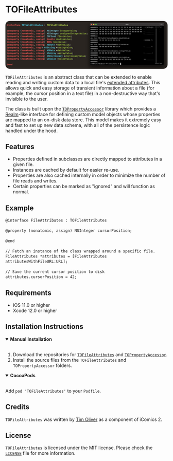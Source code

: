 # TOFileAttributes
![](screenshot.png)

`TOFileAttributes` is an abstract class that can be extended to enable reading and writing custom data to a local file's [extended attributes](https://en.wikipedia.org/wiki/Extended_file_attributes). This allows quick and easy storage of transient information about a file (for example, the cursor position in a text file) in a non-destructive way that's invisible to the user.

The class is built upon the [`TOPropertyAccessor`](https://github.com/TimOliver/TOPropertyAccessor) library which provides a [Realm](https://github.com/realm/realm-cocoa)-like interface for defining custom model objects whose properties are mapped to an on-disk data store. This model makes it extremely easy and fast to set up new data schema, with all of the persistence logic handled under the hood.

## Features

* Properties defined in subclasses are directly mapped to attributes in a given file.
* Instances are cached by default for easier re-use.
* Properties are also cached internally in order to minimize the number of file reads and writes.
* Certain properties can be marked as "ignored" and will function as normal.

## Example

```objc
@interface FileAttributes : TOFileAttributes

@property (nonatomic, assign) NSInteger cursorPosition;

@end

// Fetch an instance of the class wrapped around a specific file.
FileAttributes *attributes = [FileAttributes attributesWithFileURL:URL];

// Save the current cursor position to disk
attributes.cursorPosition = 42;

```

## Requirements

* iOS 11.0 or higher
* Xcode 12.0 or higher

## Installation Instructions

<details open>
<summary><b>Manual Installation</b></summary>
<br>
  
1. Download the repositories for [`TOFileAttributes`](https://github.com/TimOliver/TOFileAttributes/archive/refs/heads/main.zip) and [`TOPropertyAccessor`](https://github.com/TimOliver/TOPropertyAccessor/archive/refs/heads/main.zip).
2. Install the source files from the `TOFileAttributes` and `TOPropertyAccessor` folders.
  
</details>

<details open>
<summary><b>CocoaPods</b></summary>
<br>
  
Add `pod 'TOFileAttributes'` to your `Podfile`.
  
</details>

## Credits

`TOFileAttributes` was written by [Tim Oliver](http://twitter.com/TimOliverAU) as a component of iComics 2.

## License

`TOFileAttributes` is licensed under the MIT license. Please check the [`LICENSE`](LICENSE) file for more information.
